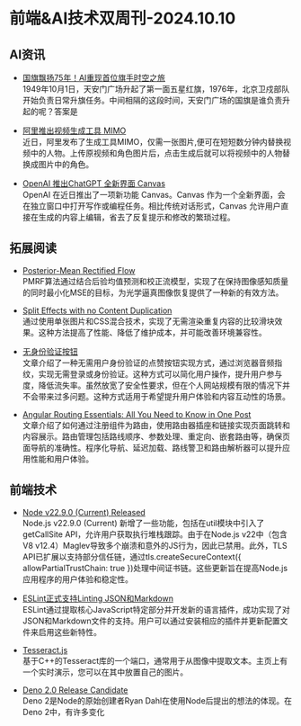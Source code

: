 # 前端&AI技术双周刊-2024.10.10

## AI资讯
- [国旗飘扬75年！AI重现首位旗手时空之旅](https://news.cctv.com/2024/10/01/ARTIVgqg95RIc9PhqvXVEcbA241001.shtml)
<br>1949年10月1日，天安门广场升起了第一面五星红旗，1976年，北京卫戍部队开始负责日常升旗任务。中间相隔的这段时间，天安门广场的国旗是谁负责升起的呢？答案是

- [阿里推出视频生成工具 MIMO](https://mimo-ai.com/zh/mimo-ai)
<br>近日，阿里发布了生成工具MIMO，仅需一张图片,便可在短短数分钟内替换视频中的人物。上传原视频和角色图片后，点击生成后就可以将视频中的人物替换成图片中的角色。

- [OpenAI 推出ChatGPT 全新界面 Canvas](https://openai.com/index/introducing-canvas/)
<br>OpenAI 在近日推出了一项新功能 Canvas。Canvas 作为一个全新界面，会在独立窗口中打开写作或编程任务。相比传统对话形式，Canvas 允许用户直接在生成的内容上编辑，省去了反复提示和修改的繁琐过程。

## 拓展阅读
- [Posterior-Mean Rectified Flow](https://pmrf-ml.github.io/)
<br>PMRF算法通过结合后验均值预测和校正流模型，实现了在保持图像感知质量的同时最小化MSE的目标，为光学逼真图像恢复提供了一种新的有效方法。

- [Split Effects with no Content Duplication](https://frontendmasters.com/blog/split-effects-with-no-content-duplication/?utm_source=CSS-Weekly&utm_campaign=Issue-595&utm_medium=web)
<br>通过使用单张图片和CSS混合技术，实现了无需渲染重复内容的比较滑块效果。这种方法提高了性能、降低了维护成本，并可能改善环境兼容性。

- [无身份验证按钮](https://abhisaha.com/blog/no-authentication-like-button)
<br>文章介绍了一种无需用户身份验证的点赞按钮实现方式，通过浏览器音频指纹，实现无需登录或身份验证。这种方式可以简化用户操作，提升用户参与度，降低流失率。虽然放宽了安全性要求，但在个人网站规模有限的情况下并不会带来过多问题。这种方式适用于希望提升用户体验和内容互动性的场景。

- [Angular Routing Essentials: All You Need to Know in One Post](https://monsterlessons-academy.com/posts/angular-routing-essentials-all-you-need-to-know-in-one-post)
<br>文章介绍了如何通过注册组件为路由，使用路由器插座和链接实现页面跳转和内容展示。路由管理包括路线顺序、参数处理、重定向、嵌套路由等，确保页面导航的准确性。程序化导航、延迟加载、路线警卫和路由解析器可以提升应用性能和用户体验。

## 前端技术
- [Node v22.9.0 (Current) Released](https://nodejs.org/en/blog/release/v22.9.0)
<br>Node.js v22.9.0 (Current) 新增了一些功能，包括在util模块中引入了getCallSite API，允许用户获取执行堆栈跟踪。由于在Node.js v22中（包含V8 v12.4）Maglev导致多个崩溃和意外的JS行为，因此已禁用。此外，TLS API已扩展以支持部分信任链，通过tls.createSecureContext({ allowPartialTrustChain: true })处理中间证书链。这些更新旨在提高Node.js应用程序的用户体验和稳定性。

- [ ESLint正式支持Linting JSON和Markdown](https://eslint.org/blog/2024/10/eslint-json-markdown-support/)
<br>ESLint通过提取核心JavaScript特定部分并开发新的语言插件，成功实现了对JSON和Markdown文件的支持。用户可以通过安装相应的插件并更新配置文件来启用这些新特性。

- [Tesseract.js](https://tesseract.projectnaptha.com/)
<br>基于C++的Tesseract库的一个端口，通常用于从图像中提取文本。主页上有一个实时演示，您可以在其中放置自己的图片。

- [Deno 2.0 Release Candidate](https://deno.com/blog/v2.0-release-candidate)
<br>Deno 2是Node的原始创建者Ryan Dahl在使用Node后提出的想法的体现。在Deno 2中，有许多变化

